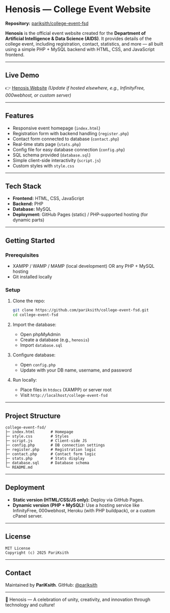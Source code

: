 
# Henosis — College Event Website

**Repository:** [pariksith/college-event-fsd](https://github.com/pariksith/college-event-fsd)

**Henosis** is the official event website created for the **Department of Artificial Intelligence & Data Science (AIDS)**. It provides details of the college event, including registration, contact, statistics, and more — all built using a simple PHP + MySQL backend with HTML, CSS, and JavaScript frontend.

---

## Live Demo

👉 [Henosis Website](https://pariksith.github.io/college-event-fsd) *(Update if hosted elsewhere, e.g., InfinityFree, 000webhost, or custom server)*

---

## Features

* Responsive event homepage (`index.html`)
* Registration form with backend handling (`register.php`)
* Contact form connected to database (`contact.php`)
* Real-time stats page (`stats.php`)
* Config file for easy database connection (`config.php`)
* SQL schema provided (`database.sql`)
* Simple client-side interactivity (`script.js`)
* Custom styles with `style.css`

---

## Tech Stack

* **Frontend:** HTML, CSS, JavaScript
* **Backend:** PHP
* **Database:** MySQL
* **Deployment:** GitHub Pages (static) / PHP-supported hosting (for dynamic parts)

---

## Getting Started

### Prerequisites

* XAMPP / WAMP / MAMP (local development) OR any PHP + MySQL hosting
* Git installed locally

### Setup

1. Clone the repo:

   ```bash
   git clone https://github.com/pariksith/college-event-fsd.git
   cd college-event-fsd
   ```

2. Import the database:

   * Open phpMyAdmin
   * Create a database (e.g., `henosis`)
   * Import `database.sql`

3. Configure database:

   * Open `config.php`
   * Update with your DB name, username, and password

4. Run locally:

   * Place files in `htdocs` (XAMPP) or server root
   * Visit `http://localhost/college-event-fsd`

---

## Project Structure

```
college-event-fsd/
├─ index.html       # Homepage
├─ style.css        # Styles
├─ script.js        # Client-side JS
├─ config.php       # DB connection settings
├─ register.php     # Registration logic
├─ contact.php      # Contact form logic
├─ stats.php        # Stats display
├─ database.sql     # Database schema
└─ README.md
```

---

## Deployment

* **Static version (HTML/CSS/JS only):** Deploy via GitHub Pages.
* **Dynamic version (PHP + MySQL):** Use a hosting service like InfinityFree, 000webhost, Heroku (with PHP buildpack), or a custom cPanel server.

---

## License

```
MIT License
Copyright (c) 2025 PariKsith
```

---

## Contact

Maintained by **PariKsith**.
GitHub: [@pariksith](https://github.com/pariksith)

---

🎉 Henosis — A celebration of unity, creativity, and innovation through technology and culture!
